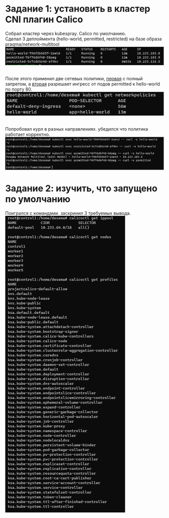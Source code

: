 # Задание 1: установить в кластер CNI плагин Calico

Собрал кластер через kubespray. Calico по умолчанию.
<br> Cделал 3 деплоймента (hello-world, permitted, restricted) на базе образа praqma/network-multitool
![pods](pods.png)

<br> После этого применил две сетевых политики, [первая](default.yaml) с полный запретом, а [вторая](hello-world.yaml) разрешает ингресс от подов permitted к hello-world по порту 80.
<br> ![policies](policies.png)

<br>Попробовал курл в разных направлениях. убедился что политика работает корректно.
![curls](curls.png)


# Задание 2: изучить, что запущено по умолчанию

Поигрался с командами. заскринил 3 требуемых вывода.
<br>
![calicoctl](calicoctl.png)
